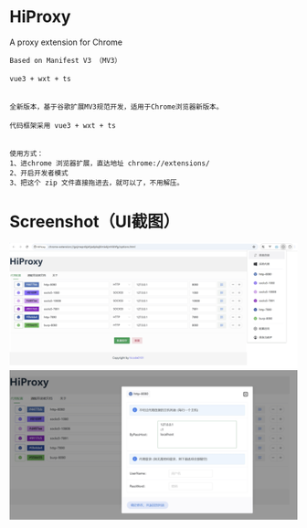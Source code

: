 # HiProxy
A proxy extension for Chrome

```
Based on Manifest V3 （MV3）

vue3 + wxt + ts


全新版本，基于谷歌扩展MV3规范开发，适用于Chrome浏览器新版本。

代码框架采用 vue3 + wxt + ts


使用方式：
1、进chrome 浏览器扩展，直达地址 chrome://extensions/
2、开启开发者模式
3、把这个 zip 文件直接拖进去，就可以了，不用解压。

```

# Screenshot（UI截图）


<img src="./screenshot/screen_1.png" width="600" />

<img src="./screenshot/screen_2.png" width="600" />



